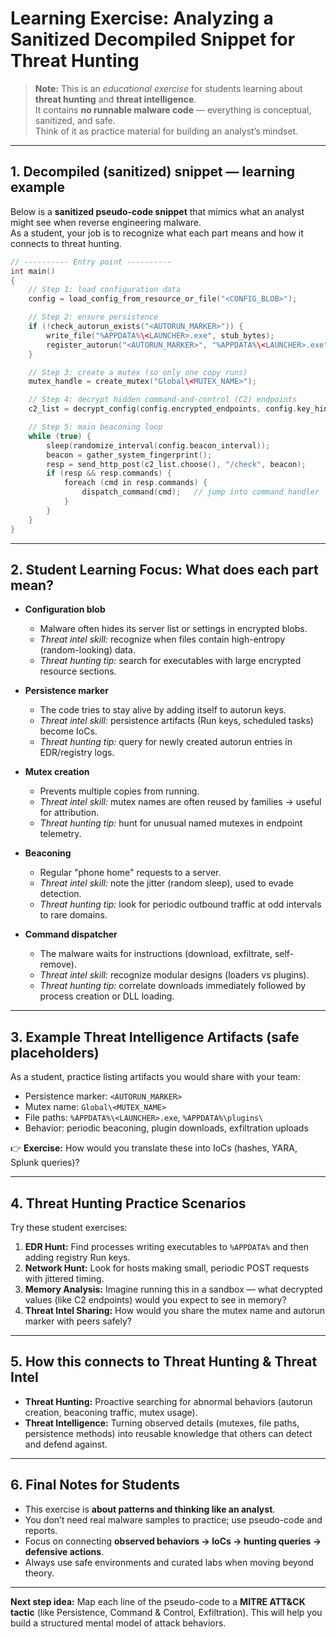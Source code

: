# Learning Exercise: Analyzing a Sanitized Decompiled Snippet for Threat Hunting

> **Note:** This is an *educational exercise* for students learning about **threat hunting** and **threat intelligence**.  
> It contains **no runnable malware code** — everything is conceptual, sanitized, and safe.  
> Think of it as practice material for building an analyst’s mindset.

---

## 1. Decompiled (sanitized) snippet — learning example
Below is a **sanitized pseudo-code snippet** that mimics what an analyst might see when reverse engineering malware.  
As a student, your job is to recognize what each part means and how it connects to threat hunting.

```c
// ---------- Entry point ----------
int main()
{
    // Step 1: load configuration data
    config = load_config_from_resource_or_file("<CONFIG_BLOB>");

    // Step 2: ensure persistence
    if (!check_autorun_exists("<AUTORUN_MARKER>")) {
        write_file("%APPDATA%\<LAUNCHER>.exe", stub_bytes);
        register_autorun("<AUTORUN_MARKER>", "%APPDATA%\<LAUNCHER>.exe");
    }

    // Step 3: create a mutex (so only one copy runs)
    mutex_handle = create_mutex("Global\<MUTEX_NAME>");

    // Step 4: decrypt hidden command-and-control (C2) endpoints
    c2_list = decrypt_config(config.encrypted_endpoints, config.key_hint);

    // Step 5: main beaconing loop
    while (true) {
        sleep(randomize_interval(config.beacon_interval));
        beacon = gather_system_fingerprint();
        resp = send_http_post(c2_list.choose(), "/check", beacon);
        if (resp && resp.commands) {
            foreach (cmd in resp.commands) {
                dispatch_command(cmd);   // jump into command handler
            }
        }
    }
}
```
---

## 2. Student Learning Focus: What does each part mean?

- **Configuration blob**  
  - Malware often hides its server list or settings in encrypted blobs.  
  - *Threat intel skill:* recognize when files contain high-entropy (random-looking) data.  
  - *Threat hunting tip:* search for executables with large encrypted resource sections.

- **Persistence marker**  
  - The code tries to stay alive by adding itself to autorun keys.  
  - *Threat intel skill:* persistence artifacts (Run keys, scheduled tasks) become IoCs.  
  - *Threat hunting tip:* query for newly created autorun entries in EDR/registry logs.

- **Mutex creation**  
  - Prevents multiple copies from running.  
  - *Threat intel skill:* mutex names are often reused by families → useful for attribution.  
  - *Threat hunting tip:* hunt for unusual named mutexes in endpoint telemetry.

- **Beaconing**  
  - Regular "phone home" requests to a server.  
  - *Threat intel skill:* note the jitter (random sleep), used to evade detection.  
  - *Threat hunting tip:* look for periodic outbound traffic at odd intervals to rare domains.

- **Command dispatcher**  
  - The malware waits for instructions (download, exfiltrate, self-remove).  
  - *Threat intel skill:* recognize modular designs (loaders vs plugins).  
  - *Threat hunting tip:* correlate downloads immediately followed by process creation or DLL loading.

---

## 3. Example Threat Intelligence Artifacts (safe placeholders)

As a student, practice listing artifacts you would share with your team:

- Persistence marker: `<AUTORUN_MARKER>`  
- Mutex name: `Global\<MUTEX_NAME>`  
- File paths: `%APPDATA%\<LAUNCHER>.exe`, `%APPDATA%\plugins\`  
- Behavior: periodic beaconing, plugin downloads, exfiltration uploads  

👉 **Exercise:** How would you translate these into IoCs (hashes, YARA, Splunk queries)?

---

## 4. Threat Hunting Practice Scenarios

Try these student exercises:

1. **EDR Hunt:** Find processes writing executables to `%APPDATA%` and then adding registry Run keys.  
2. **Network Hunt:** Look for hosts making small, periodic POST requests with jittered timing.  
3. **Memory Analysis:** Imagine running this in a sandbox — what decrypted values (like C2 endpoints) would you expect to see in memory?  
4. **Threat Intel Sharing:** How would you share the mutex name and autorun marker with peers safely?

---

## 5. How this connects to Threat Hunting & Threat Intel

- **Threat Hunting:** Proactive searching for abnormal behaviors (autorun creation, beaconing traffic, mutex usage).  
- **Threat Intelligence:** Turning observed details (mutexes, file paths, persistence methods) into reusable knowledge that others can detect and defend against.

---

## 6. Final Notes for Students

- This exercise is **about patterns and thinking like an analyst**.  
- You don’t need real malware samples to practice; use pseudo-code and reports.  
- Focus on connecting **observed behaviors → IoCs → hunting queries → defensive actions**.  
- Always use safe environments and curated labs when moving beyond theory.

---

**Next step idea:** Map each line of the pseudo-code to a **MITRE ATT&CK tactic** (like Persistence, Command & Control, Exfiltration). This will help you build a structured mental model of attack behaviors.

